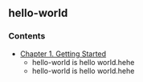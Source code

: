 ## hello-world
### Contents
- [Chapter 1. Getting Started](directory)
  - hello-world is hello world.hehe
  - hello-world is hello world.hehe
